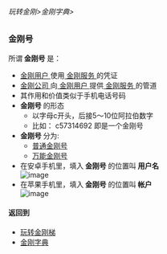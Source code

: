 ###### 玩转金刚>金刚字典>

### 金刚号

所谓<strong> 金刚号 </strong>是：

- [ 金刚用户 ](https://github.com/a2zitpro/web/blob/master/LadderFree/kkDictionary/KKUser.md)使用[ 金刚服务 ](https://github.com/a2zitpro/web/blob/master/LadderFree/kkDictionary/KKServices.md)的凭证
- [ 金刚公司 ](https://github.com/a2zitpro/web/blob/master/a2zitpro.md)向[ 金刚用户 ](https://github.com/a2zitpro/web/blob/master/kkuser.md)提供[ 金刚服务 ](https://github.com/a2zitpro/web/blob/master/kkservices.md)的管道
- 其作用和价值类似于手机电话号码
- <strong> 金刚号 </strong>的形态
  - 以字母c开头，后接5～10位阿拉伯数字
  - 比如： c57314692 即是一个金刚号
- <strong> 金刚号 </strong> 分为:
  - [ 普通金刚号 ](https://github.com/a2zitpro/web/blob/master/singlepurposekkid.md)
  - [ 万能金刚号 ](https://github.com/a2zitpro/web/blob/master/multipurposekkid.md)
- 在安卓手机里，填入<strong> 金刚号 </strong>的位置叫<strong> 用户名 </strong> <br>
![image](https://github.com/a2zitpro/web/blob/master/B073B1E6-B647-48FA-8931-35923C5EA54F.jpeg)
- 在苹果手机里，填入<strong> 金刚号 </strong>的位置叫<strong>  帐户 </strong> <br>
![image](https://github.com/a2zitpro/web/blob/master/24491F5B-F762-4C61-AB73-50B2F409CF92.jpeg)

#### 返回到
- [玩转金刚梯](https://github.com/a2zitpro/web/blob/master/LadderFree/main.md)
- [金刚字典](https://github.com/a2zitpro/web/blob/master/LadderFree/kkDictionary/KKDictionary.md)

